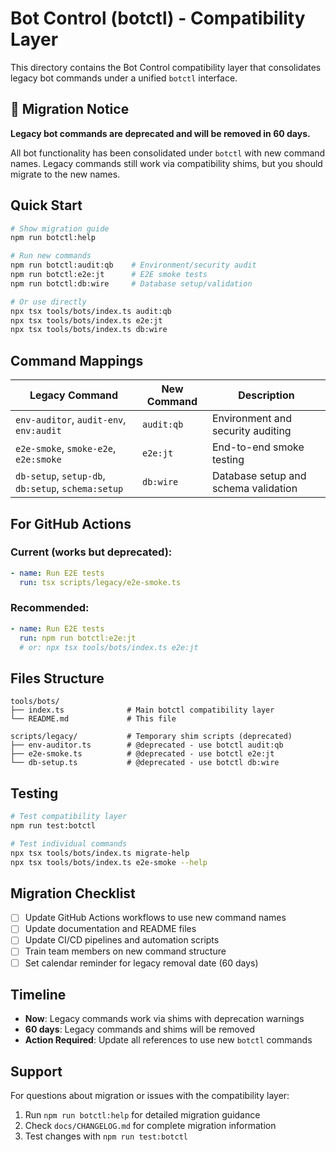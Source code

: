 # Bot Control (botctl) - Compatibility Layer

This directory contains the Bot Control compatibility layer that consolidates legacy bot commands under a unified `botctl` interface.

## 🚨 Migration Notice

**Legacy bot commands are deprecated and will be removed in 60 days.**

All bot functionality has been consolidated under `botctl` with new command names. Legacy commands still work via compatibility shims, but you should migrate to the new names.

## Quick Start

```bash
# Show migration guide
npm run botctl:help

# Run new commands
npm run botctl:audit:qb    # Environment/security audit
npm run botctl:e2e:jt      # E2E smoke tests  
npm run botctl:db:wire     # Database setup/validation

# Or use directly
npx tsx tools/bots/index.ts audit:qb
npx tsx tools/bots/index.ts e2e:jt
npx tsx tools/bots/index.ts db:wire
```

## Command Mappings

| Legacy Command | New Command | Description |
|----------------|-------------|-------------|
| `env-auditor`, `audit-env`, `env:audit` | `audit:qb` | Environment and security auditing |
| `e2e-smoke`, `smoke-e2e`, `e2e:smoke` | `e2e:jt` | End-to-end smoke testing |
| `db-setup`, `setup-db`, `db:setup`, `schema:setup` | `db:wire` | Database setup and schema validation |

## For GitHub Actions

### Current (works but deprecated):
```yaml
- name: Run E2E tests
  run: tsx scripts/legacy/e2e-smoke.ts
```

### Recommended:
```yaml
- name: Run E2E tests  
  run: npm run botctl:e2e:jt
  # or: npx tsx tools/bots/index.ts e2e:jt
```

## Files Structure

```
tools/bots/
├── index.ts              # Main botctl compatibility layer
└── README.md             # This file

scripts/legacy/           # Temporary shim scripts (deprecated)
├── env-auditor.ts        # @deprecated - use botctl audit:qb
├── e2e-smoke.ts          # @deprecated - use botctl e2e:jt  
└── db-setup.ts           # @deprecated - use botctl db:wire
```

## Testing

```bash
# Test compatibility layer
npm run test:botctl

# Test individual commands
npx tsx tools/bots/index.ts migrate-help
npx tsx tools/bots/index.ts e2e-smoke --help
```

## Migration Checklist

- [ ] Update GitHub Actions workflows to use new command names
- [ ] Update documentation and README files  
- [ ] Update CI/CD pipelines and automation scripts
- [ ] Train team members on new command structure
- [ ] Set calendar reminder for legacy removal date (60 days)

## Timeline

- **Now**: Legacy commands work via shims with deprecation warnings
- **60 days**: Legacy commands and shims will be removed
- **Action Required**: Update all references to use new `botctl` commands

## Support

For questions about migration or issues with the compatibility layer:

1. Run `npm run botctl:help` for detailed migration guidance
2. Check `docs/CHANGELOG.md` for complete migration information
3. Test changes with `npm run test:botctl`